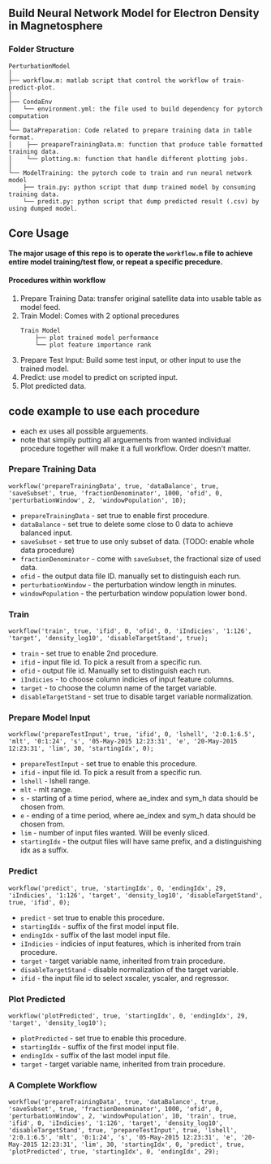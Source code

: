 ## Build Neural Network Model for Electron Density in Magnetosphere

### Folder Structure
```
PerturbationModel
│
├── workflow.m: matlab script that control the workflow of train-predict-plot.
│
├── CondaEnv
│   └── environment.yml: the file used to build dependency for pytorch computation
│
└── DataPreparation: Code related to prepare training data in table format.
│    ├── preapareTrainingData.m: function that produce table formatted training data.
│    └── plotting.m: function that handle different plotting jobs.
│
└── ModelTraining: the pytorch code to train and run neural network model
    ├── train.py: python script that dump trained model by consuming training data.
    └── predit.py: python script that dump predicted result (.csv) by using dumped model.
```

## Core Usage
**The major usage of this repo is to operate the `workflow.m` file to achieve entire model training/test flow, or repeat a specific precedure.**

#### Procedures within workflow
1. Prepare Training Data: transfer original satellite data into usable table as model feed.
2. Train Model: Comes with 2 optional precedures
    ```
    Train Model
        ├── plot trained model performance
        └── plot feature importance rank
    ```
3. Prepare Test Input: Build some test input, or other input to use the trained model.
4. Predict: use model to predict on scripted input.
5. Plot predicted data.

## code example to use each procedure
- each ex uses all possible arguements.
- note that simpily putting all arguements from wanted individual procedure together will make it a full workflow. Order doesn't matter.

### Prepare Training Data
```
workflow('prepareTrainingData', true, 'dataBalance', true, 'saveSubset', true, 'fractionDenominator', 1000, 'ofid', 0, 'perturbationWindow', 2, 'windowPopulation', 10);
```
- `prepareTrainingData` - set true to enable first procedure.
- `dataBalance` - set true to delete some close to 0 data to achieve balanced input.
- `saveSubset` - set true to use only subset of data. (TODO: enable whole data procedure)
- `fractionDenominator` - come with `saveSubset`, the fractional size of used data.
- `ofid` - the output data file ID. manually set to distinguish each run.
- `perturbationWindow` - the perturbation window length in minutes.
- `windowPopulation` - the perturbation window population lower bond.

### Train
```
workflow('train', true, 'ifid', 0, 'ofid', 0, 'iIndicies', '1:126', 'target', 'density_log10', 'disableTargetStand', true);
```
- `train` - set true to enable 2nd procedure.
- `ifid` - input file id. To pick a result from a specific run.
- `ofid` - output file id. Manually set to distinguish each run.
- `iIndicies` - to choose column indicies of input feature columns.
- `target` - to choose the column name of the target variable.
- `disableTargetStand` - set true to disable target variable normalization.

### Prepare Model Input
```
workflow('prepareTestInput', true, 'ifid', 0, 'lshell', '2:0.1:6.5', 'mlt', '0:1:24', 's', '05-May-2015 12:23:31', 'e', '20-May-2015 12:23:31', 'lim', 30, 'startingIdx', 0);
```
- `prepareTestInput` - set true to enable this procedure.
- `ifid` - input file id. To pick a result from a specific run.
- `lshell` - lshell range.
- `mlt` - mlt range.
- `s` - starting of a time period, where ae_index and sym_h data should be chosen from.
- `e` - ending of a time period, where ae_index and sym_h data should be chosen from.
- `lim` - number of input files wanted. Will be evenly sliced.
- `startingIdx` - the output files will have same prefix, and a distinguishing idx as a suffix.

### Predict
```
workflow('predict', true, 'startingIdx', 0, 'endingIdx', 29, 'iIndicies', '1:126', 'target', 'density_log10', 'disableTargetStand', true, 'ifid', 0);
```
- `predict` - set true to enable this procedure.
- `startingIdx` - suffix of the first model input file.
- `endingIdx` - suffix of the last model input file.
- `iIndicies` - indicies of input features, which is inherited from train procedure.
- `target` - target variable name, inherited from train procedure.
- `disableTargetStand` - disable normalization of the target variable.
- `ifid` - the input file id to select xscaler, yscaler, and regressor.

### Plot Predicted
```
workflow('plotPredicted', true, 'startingIdx', 0, 'endingIdx', 29, 'target', 'density_log10');
```
- `plotPredicted` - set true to enable this procedure.
- `startingIdx` - suffix of the first model input file.
- `endingIdx` - suffix of the last model input file.
- `target` - target variable name, inherited from train procedure.

### A Complete Workflow
```
workflow('prepareTrainingData', true, 'dataBalance', true, 'saveSubset', true, 'fractionDenominator', 1000, 'ofid', 0, 'perturbationWindow', 2, 'windowPopulation', 10, 'train', true, 'ifid', 0, 'iIndicies', '1:126', 'target', 'density_log10', 'disableTargetStand', true, 'prepareTestInput', true, 'lshell', '2:0.1:6.5', 'mlt', '0:1:24', 's', '05-May-2015 12:23:31', 'e', '20-May-2015 12:23:31', 'lim', 30, 'startingIdx', 0, 'predict', true, 'plotPredicted', true, 'startingIdx', 0, 'endingIdx', 29);
```